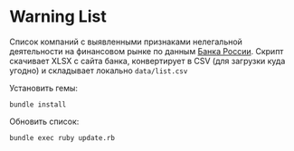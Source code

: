 # Warning List
Список компаний с выявленными признаками нелегальной деятельности на финансовом рынке по данным [Банка России](https://www.cbr.ru/inside/warning-list/). Скрипт скачивает XLSX с сайта банка, конвертирует в CSV (для загрузки куда угодно) и складывает локально `data/list.csv`

Установить гемы:
```
bundle install
```

Обновить список:
```
bundle exec ruby update.rb
```